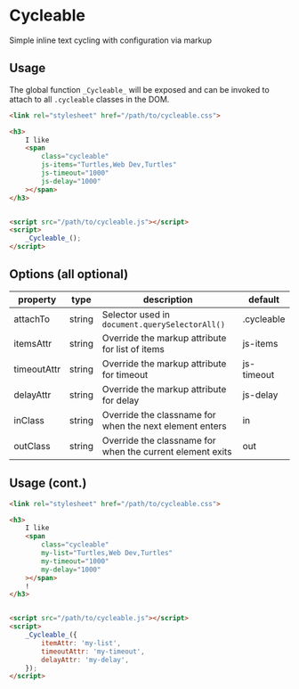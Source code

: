 # Cycleable

Simple inline text cycling with configuration via markup


## Usage

The global function `_Cycleable_` will be exposed and can be invoked to attach to all `.cycleable` classes in the DOM.

```html
<link rel="stylesheet" href="/path/to/cycleable.css">

<h3>
    I like
    <span
        class="cycleable"
        js-items="Turtles,Web Dev,Turtles"
        js-timeout="1000"
        js-delay="1000"
    ></span>
</h3>


<script src="/path/to/cycleable.js"></script>
<script>
    _Cycleable_();
</script>
```

## Options (all optional)

| property    | type   | description                                               | default    |
|-------------|--------|-----------------------------------------------------------|------------|
| attachTo    | string | Selector used in `document.querySelectorAll()`            | .cycleable |
| itemsAttr   | string | Override the markup attribute for list of items           | js-items   |
| timeoutAttr | string | Override the markup attribute for timeout                 | js-timeout |
| delayAttr   | string | Override the markup attribute for delay                   | js-delay   |
| inClass     | string | Override the classname for when the next element enters   | in         |
| outClass    | string | Override the classname for when the current element exits | out        |

## Usage (cont.)

```html
<link rel="stylesheet" href="/path/to/cycleable.css">

<h3>
    I like
    <span
        class="cycleable"
        my-list="Turtles,Web Dev,Turtles"
        my-timeout="1000"
        my-delay="1000"
    ></span>
    !
</h3>


<script src="/path/to/cycleable.js"></script>
<script>
    _Cycleable_({
        itemAttr: 'my-list',
        timeoutAttr: 'my-timeout',
        delayAttr: 'my-delay',
    });
</script>
```
